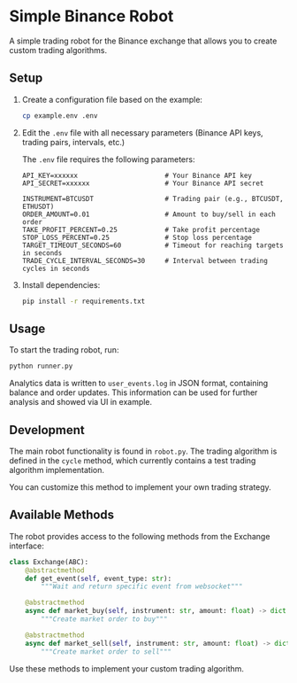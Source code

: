# Simple Binance Robot

A simple trading robot for the Binance exchange that allows you to create custom trading algorithms.

## Setup

1. Create a configuration file based on the example:
   ```bash
   cp example.env .env
   ```

2. Edit the `.env` file with all necessary parameters (Binance API keys, trading pairs, intervals, etc.)

   The `.env` file requires the following parameters:
   
   ```
   API_KEY=xxxxxx                      # Your Binance API key
   API_SECRET=xxxxxx                   # Your Binance API secret
   
   INSTRUMENT=BTCUSDT                  # Trading pair (e.g., BTCUSDT, ETHUSDT)
   ORDER_AMOUNT=0.01                   # Amount to buy/sell in each order
   TAKE_PROFIT_PERCENT=0.25            # Take profit percentage
   STOP_LOSS_PERCENT=0.25              # Stop loss percentage
   TARGET_TIMEOUT_SECONDS=60           # Timeout for reaching targets in seconds
   TRADE_CYCLE_INTERVAL_SECONDS=30     # Interval between trading cycles in seconds
   ```

3. Install dependencies:
   ```bash
   pip install -r requirements.txt
   ```

## Usage

To start the trading robot, run:
```bash
python runner.py
```
Analytics data is written to `user_events.log` in JSON format, containing balance and order updates. 
This information can be used for further analysis and showed via UI in example.

## Development

The main robot functionality is found in `robot.py`. The trading algorithm is defined in the `cycle` method, which currently contains a test trading algorithm implementation.

You can customize this method to implement your own trading strategy.
## Available Methods

The robot provides access to the following methods from the Exchange interface:

```python
class Exchange(ABC):
    @abstractmethod
    def get_event(self, event_type: str):
        """Wait and return specific event from websocket"""

    @abstractmethod
    async def market_buy(self, instrument: str, amount: float) -> dict:
        """Create market order to buy"""

    @abstractmethod
    async def market_sell(self, instrument: str, amount: float) -> dict:
        """Create market order to sell"""
```

Use these methods to implement your custom trading algorithm.

